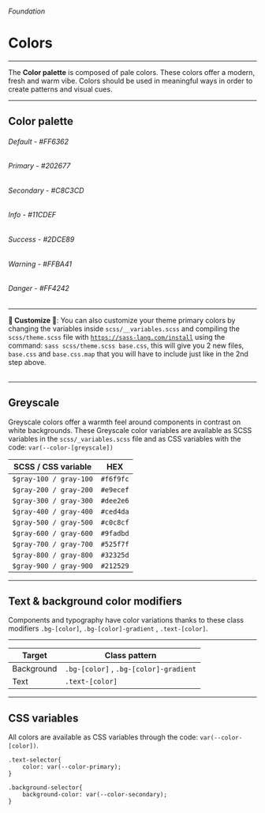 <h6 class="text-muted text-uppercase">Foundation</h6>
<h1 class="h3 font-secondary">Colors</h1>
<hr class="border-bottom my-5">

<p class="font-primary">
The <strong class="font-weight-600">Color palette</strong> is composed of pale colors. These colors offer a modern, fresh and warm vibe. Colors should be used in meaningful ways in order to create patterns and visual cues.
</p>

<hr class="border-bottom my-5">

<h2 class="h4">Color palette</h2>

<div class="row my-4">
    <div class="col">
        <div class="card py-5 bg-default border-0">
        </div>
        <h6 class="text-default text-center mt-2">Default - #FF6362</h6>
    </div>
    <div class="col">
        <div class="card py-5 bg-primary border-0">
        </div>
        <h6 class="text-primary text-center mt-2">Primary - #202677</h6>
    </div>
    <div class="col">
        <div class="card py-5 bg-secondary border-0">
        </div>
        <h6 class="text-secondary text-center mt-2">Secondary - #C8C3CD</h6>
    </div>
</div>
<div class="row my-4">
    <div class="col">
        <div class="card py-5 bg-info border-0">
        </div>
        <h6 class="text-info text-center mt-2">Info - #11CDEF</h6>
    </div>
    <div class="col">
        <div class="card py-5 bg-success border-0">
        </div>
        <h6 class="text-success text-center mt-2">Success - #2DCE89</h6>
    </div>
    <div class="col">
        <div class="card py-5 bg-warning border-0">
        </div>
        <h6 class="text-warning text-center mt-2">Warning - #FFBA41</h6>
    </div>
        <div class="col">
        <div class="card py-5 bg-danger border-0">
        </div>
        <h6 class="text-danger text-center mt-2">Danger - #FF4242</h6>
    </div>
</div>

<hr class="border-bottom my-5">


<div><strong class="text-primary">🎨 Customize 🎨</strong>: You can also customize your theme primary colors by changing the variables inside <code>scss/__variables.scss</code> and compiling the <code>scss/theme.scss</code> file with <code><a class="underline" href="https://sass-lang.com/install" target="_blank">https://sass-lang.com/install</a></code> using the command: <code>sass scss/theme.scss base.css</code>, this will give you 2 new files, <code>base.css</code> and <code>base.css.map</code> that you will have to include just like in the 2nd step above.</div><br>

<hr class="border-bottom my-5">

<h2 class="h4">Greyscale</h2>

<p class="font-primary">
Greyscale colors offer a warmth feel around components in contrast on white backgrounds. These Greyscale color variables are available as SCSS variables in the <code>scss/_variables.scss</code> file and as CSS variables with the code: <code>var(--color-[greyscale])</code>
</p>

<table class="table">
<thead>
    <tr><th>SCSS / CSS variable</th>
    <th>HEX</th></tr>
</thead>
<tbody>
    <tr><td><div class="avatar rounded" style="background-color: #f6f9fc;"></div> <code>$gray-100 / gray-100</code></td><td><code>#f6f9fc</code></td></tr>
    <tr><td><div class="avatar rounded" style="background-color: #e9ecef;"></div> <code>$gray-200 / gray-200</code></td><td><code>#e9ecef</code></td></tr>
    <tr><td><div class="avatar rounded" style="background-color: #dee2e6;"></div> <code>$gray-300 / gray-300</code></td><td><code>#dee2e6</code></td></tr>
    <tr><td><div class="avatar rounded" style="background-color: #ced4da;"></div> <code>$gray-400 / gray-400</code></td><td><code>#ced4da</code></td></tr>
    <tr><td><div class="avatar rounded" style="background-color: #c0c8cf;"></div> <code>$gray-500 / gray-500</code></td><td><code>#c0c8cf</code></td></tr>
    <tr><td><div class="avatar rounded" style="background-color: #9fadbd;"></div> <code>$gray-600 / gray-600</code></td><td><code>#9fadbd</code></td></tr>
    <tr><td><div class="avatar rounded" style="background-color: #525f7f;"></div> <code>$gray-700 / gray-700</code></td><td><code>#525f7f</code></td></tr>
    <tr><td><div class="avatar rounded" style="background-color: #32325d;"></div> <code>$gray-800 / gray-800</code></td><td><code>#32325d</code></td></tr>
    <tr><td><div class="avatar rounded" style="background-color: #212529;"></div> <code>$gray-900 / gray-900</code></td><td><code>#212529</code></td></tr>
</tbody>
</table>

<hr class="border-bottom my-5">

<h2 class="h4">Text & background color modifiers</h2>

<p class="font-primary">
Components and typography have color variations thanks to these class modifiers <code>.bg-[color]</code>, <code>.bg-[color]-gradient</code> , <code>.text-[color]</code>.
</p>
<hr>

<table class="table is-bordered">
<thead>
    <tr><th>Target</th>
    <th>Class pattern</th></tr>
</thead>
<tbody>
    <tr><td>Background</td><td><code>.bg-[color]</code> , <code>.bg-[color]-gradient</code></td></tr>
    <tr><td>Text</td><td><code>.text-[color]</code></td></tr>
</tbody>
</table>

<hr class="border-bottom my-5">

<h2 class="h4">CSS variables</h2>

<p class="font-primary">
All colors are available as CSS variables through the code: <code>var(--color-[color])</code>.
</p>

    .text-selector{
        color: var(--color-primary);
    }

    .background-selector{
        background-color: var(--color-secondary);
    }

